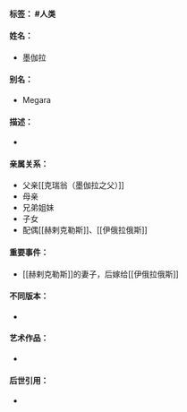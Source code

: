 #### 标签： #人类
#### 姓名：
- 墨伽拉
#### 别名：
- Megara
#### 描述：
- 
#### 亲属关系：
- 父亲[[克瑞翁（墨伽拉之父）]]
- 母亲
- 兄弟姐妹
- 子女
- 配偶[[赫剌克勒斯]]、[[伊俄拉俄斯]]
#### 重要事件：
- [[赫剌克勒斯]]的妻子，后嫁给[[伊俄拉俄斯]]
#### 不同版本：
- 
#### 艺术作品：
- 
#### 后世引用：
- 